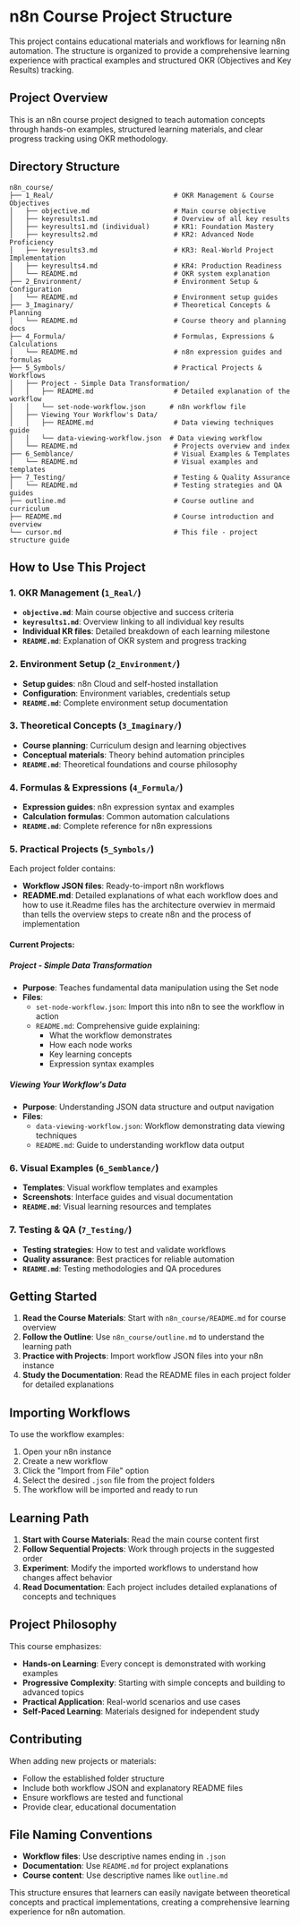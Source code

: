 # n8n Course Project Structure

This project contains educational materials and workflows for learning n8n automation. The structure is organized to provide a comprehensive learning experience with practical examples and structured OKR (Objectives and Key Results) tracking.

## Project Overview

This is an n8n course project designed to teach automation concepts through hands-on examples, structured learning materials, and clear progress tracking using OKR methodology.

## Directory Structure

```
n8n_course/
├── 1_Real/                              # OKR Management & Course Objectives
│   ├── objective.md                     # Main course objective
│   ├── keyresults1.md                   # Overview of all key results
│   ├── keyresults1.md (individual)      # KR1: Foundation Mastery
│   ├── keyresults2.md                   # KR2: Advanced Node Proficiency
│   ├── keyresults3.md                   # KR3: Real-World Project Implementation
│   ├── keyresults4.md                   # KR4: Production Readiness
│   └── README.md                        # OKR system explanation
├── 2_Environment/                       # Environment Setup & Configuration
│   └── README.md                        # Environment setup guides
├── 3_Imaginary/                         # Theoretical Concepts & Planning
│   └── README.md                        # Course theory and planning docs
├── 4_Formula/                           # Formulas, Expressions & Calculations
│   └── README.md                        # n8n expression guides and formulas
├── 5_Symbols/                           # Practical Projects & Workflows
│   ├── Project - Simple Data Transformation/
│   │   ├── README.md                    # Detailed explanation of the workflow
│   │   └── set-node-workflow.json      # n8n workflow file
│   ├── Viewing Your Workflow's Data/
│   │   ├── README.md                    # Data viewing techniques guide
│   │   └── data-viewing-workflow.json  # Data viewing workflow
│   └── README.md                        # Projects overview and index
├── 6_Semblance/                         # Visual Examples & Templates
│   └── README.md                        # Visual examples and templates
├── 7_Testing/                           # Testing & Quality Assurance
│   └── README.md                        # Testing strategies and QA guides
├── outline.md                           # Course outline and curriculum
├── README.md                            # Course introduction and overview
└── cursor.md                            # This file - project structure guide
```

## How to Use This Project

### 1. OKR Management (`1_Real/`)
- **`objective.md`**: Main course objective and success criteria
- **`keyresults1.md`**: Overview linking to all individual key results
- **Individual KR files**: Detailed breakdown of each learning milestone
- **`README.md`**: Explanation of OKR system and progress tracking

### 2. Environment Setup (`2_Environment/`)
- **Setup guides**: n8n Cloud and self-hosted installation
- **Configuration**: Environment variables, credentials setup
- **`README.md`**: Complete environment setup documentation

### 3. Theoretical Concepts (`3_Imaginary/`)
- **Course planning**: Curriculum design and learning objectives
- **Conceptual materials**: Theory behind automation principles
- **`README.md`**: Theoretical foundations and course philosophy

### 4. Formulas & Expressions (`4_Formula/`)
- **Expression guides**: n8n expression syntax and examples
- **Calculation formulas**: Common automation calculations
- **`README.md`**: Complete reference for n8n expressions

### 5. Practical Projects (`5_Symbols/`)
Each project folder contains:
- **Workflow JSON files**: Ready-to-import n8n workflows
- **README.md**: Detailed explanations of what each workflow does and how to use it.Readme files has the architecture overwiev in mermaid than tells the overview steps to create n8n and the process of implementation

#### Current Projects:

##### Project - Simple Data Transformation
- **Purpose**: Teaches fundamental data manipulation using the Set node
- **Files**:
  - `set-node-workflow.json`: Import this into n8n to see the workflow in action
  - `README.md`: Comprehensive guide explaining:
    - What the workflow demonstrates
    - How each node works
    - Key learning concepts
    - Expression syntax examples

##### Viewing Your Workflow's Data
- **Purpose**: Understanding JSON data structure and output navigation
- **Files**:
  - `data-viewing-workflow.json`: Workflow demonstrating data viewing techniques
  - `README.md`: Guide to understanding workflow data output

### 6. Visual Examples (`6_Semblance/`)
- **Templates**: Visual workflow templates and examples
- **Screenshots**: Interface guides and visual documentation
- **`README.md`**: Visual learning resources and templates

### 7. Testing & QA (`7_Testing/`)
- **Testing strategies**: How to test and validate workflows
- **Quality assurance**: Best practices for reliable automation
- **`README.md`**: Testing methodologies and QA procedures

## Getting Started

1. **Read the Course Materials**: Start with `n8n_course/README.md` for course overview
2. **Follow the Outline**: Use `n8n_course/outline.md` to understand the learning path
3. **Practice with Projects**: Import workflow JSON files into your n8n instance
4. **Study the Documentation**: Read the README files in each project folder for detailed explanations

## Importing Workflows

To use the workflow examples:

1. Open your n8n instance
2. Create a new workflow
3. Click the "Import from File" option
4. Select the desired `.json` file from the project folders
5. The workflow will be imported and ready to run

## Learning Path

1. **Start with Course Materials**: Read the main course content first
2. **Follow Sequential Projects**: Work through projects in the suggested order
3. **Experiment**: Modify the imported workflows to understand how changes affect behavior
4. **Read Documentation**: Each project includes detailed explanations of concepts and techniques

## Project Philosophy

This course emphasizes:
- **Hands-on Learning**: Every concept is demonstrated with working examples
- **Progressive Complexity**: Starting with simple concepts and building to advanced topics
- **Practical Application**: Real-world scenarios and use cases
- **Self-Paced Learning**: Materials designed for independent study

## Contributing

When adding new projects or materials:
- Follow the established folder structure
- Include both workflow JSON and explanatory README files
- Ensure workflows are tested and functional
- Provide clear, educational documentation

## File Naming Conventions

- **Workflow files**: Use descriptive names ending in `.json`
- **Documentation**: Use `README.md` for project explanations
- **Course content**: Use descriptive names like `outline.md`

This structure ensures that learners can easily navigate between theoretical concepts and practical implementations, creating a comprehensive learning experience for n8n automation.
